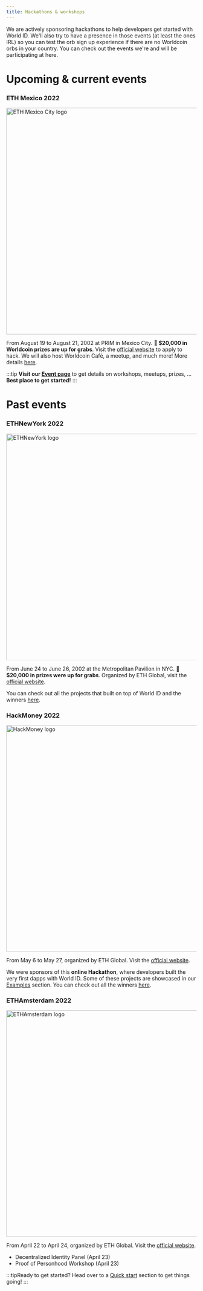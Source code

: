 ```yaml
---
title: Hackathons & workshops
---
```


We are actively sponsoring hackathons to help developers get started with World ID. We'll also try to have a presence in those events (at least the ones IRL) so you can test the orb sign up experience if there are no Worldcoin orbs in your country. You can check out the events we're and will be participating at here.

# Upcoming & current events

### ETH Mexico 2022

<img src="/img/eth-mexico-city.png" alt="ETH Mexico City logo" width="600px" />

From August 19 to August 21, 2002 at PRIM in Mexico City. **🤑 $20,000 in Worldcoin prizes are up for grabs**. Visit the [official website](https://mexico.ethglobal.com/) to apply to hack. We will also host Worldcoin Café, a meetup, and much more! More details [here](/mexico).

:::tip
**Visit our [Event page](/mexico)** to get details on workshops, meetups, prizes, ... **Best place to get started!**
:::

# Past events

### ETHNewYork 2022

<img src="/img/eth-new-york-logo.png" alt="ETHNewYork logo" width="600px" />

From June 24 to June 26, 2002 at the Metropolitan Pavilion in NYC. **🤑 $20,000 in prizes were up for grabs**. Organized by ETH Global, visit the [official website](https://nyc.ethglobal.co/).

You can check out all the projects that built on top of World ID and the winners [here](https://showcase.ethglobal.com/ethnewyork2022).

### HackMoney 2022

<img src="/img/hack-money-logo.png" alt="HackMoney logo" width="600px" />

From May 6 to May 27, organized by ETH Global. Visit the [official website](https://hackathon.money/).

We were sponsors of this **online Hackathon**, where developers built the very first dapps with World ID. Some of these projects are showcased in our [Examples](/examples) section. You can check out all the winners [here](https://showcase.ethglobal.com/hackmoney2022).

### ETHAmsterdam 2022

<img src="/img/eth-amsterdam-logo.svg" alt="ETHAmsterdam logo" width="600px" />

From April 22 to April 24, organized by ETH Global. Visit the [official website](https://amsterdam.ethglobal.com/).

- Decentralized Identity Panel (April 23)
- Proof of Personhood Workshop (April 23)

<div style={{ marginTop: 64 }}></div>

:::tipReady to get started?
Head over to a [Quick start](/docs/quick-start) section to get things going!
:::
